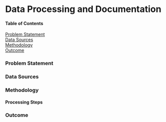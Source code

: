 # Data Processing and Documentation  
  
#### Table of Contents  
[Problem Statement](#problem-statement)   
[Data Sources](#data-sources)   
[Methodology](#methodology)   
[Outcome](#outcome)  
  
### Problem Statement  
  

### Data Sources  

  
### Methodology   
#### Processing Steps   


### Outcome   
